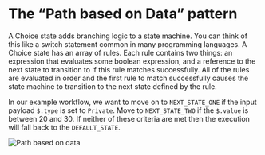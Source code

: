 # The “Path based on Data” pattern
A Choice state adds branching logic to a state machine. You can think of this like a switch statement common in many programming languages. A Choice state has an array of rules. Each rule contains two things: an expression that evaluates some boolean expression, and a reference to the next state to transition to if this rule matches successfully. All of the rules are evaluated in order and the first rule to match successfully causes the state machine to transition to the next state defined by the rule.

In our example workflow, we want to move on to `NEXT_STATE_ONE` if the input payload `$.type` is set to `Private`. Move to `NEXT_STATE_TWO` if the `$.value` is between 20 and 30. If neither of these criteria are met then the execution will fall back to the `DEFAULT_STATE`.

![Path based on data](https://serverelssland.com/assets/images/workflows/branch-on-data.png)